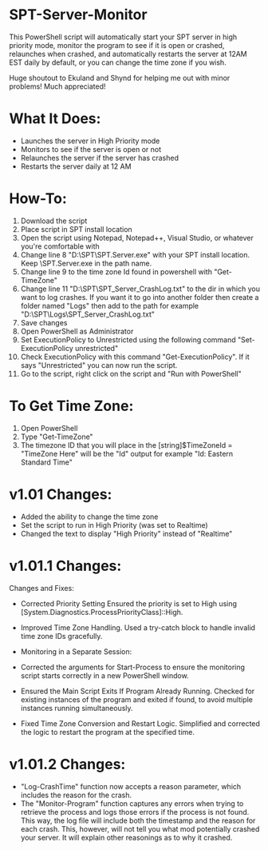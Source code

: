 # SPT-Server-Monitor
This PowerShell script will automatically start your SPT server in high priority mode, monitor the program to see if it is open or crashed, relaunches when crashed, and automatically restarts the server at 12AM EST daily by default, or you can change the time zone if you wish.

Huge shoutout to Ekuland and Shynd for helping me out with minor problems! Much appreciated!

What It Does:
===============

- Launches the server in High Priority mode
- Monitors to see if the server is open or not
- Relaunches the server if the server has crashed
- Restarts the server daily at 12 AM


How-To:
========

1. Download the script
2. Place script in SPT install location
3. Open the script using Notepad, Notepad++, Visual Studio, or whatever you're comfortable with
4. Change line 8 "D:\SPT\SPT.Server.exe" with your SPT install location. Keep \SPT.Server.exe in the path name.
5. Change line 9 to the time zone Id found in powershell with "Get-TimeZone"
6. Change line 11 "D:\SPT\SPT_Server_CrashLog.txt" to the dir in which you want to log crashes. If you want it to go into another folder then create a folder named "Logs" then add to the path for example "D:\SPT\Logs\SPT_Server_CrashLog.txt"
7. Save changes
8. Open PowerShell as Administrator
9. Set ExecutionPolicy to Unrestricted using the following command "Set-ExecutionPolicy unrestricted"
10. Check ExecutionPolicy with this command "Get-ExecutionPolicy". If it says "Unrestricted" you can now run the script.
11. Go to the script, right click on the script and "Run with PowerShell"

To Get Time Zone:
==================
1. Open PowerShell
2. Type "Get-TimeZone"
3. The timezone ID that you will place in the [string]$TimeZoneId = "TimeZone Here" will be the "Id" output for example "Id: Eastern Standard Time"



v1.01 Changes:
=========
- Added the ability to change the time zone
- Set the script to run in High Priority (was set to Realtime)
- Changed the text to display "High Priority" instead of "Realtime"


v1.01.1 Changes:
=================
Changes and Fixes:

- Corrected Priority Setting Ensured the priority is set to High using [System.Diagnostics.ProcessPriorityClass]::High.

- Improved Time Zone Handling. Used a try-catch block to handle invalid time zone IDs gracefully.

- Monitoring in a Separate Session:

- Corrected the arguments for Start-Process to ensure the monitoring script starts correctly in a new PowerShell window.

- Ensured the Main Script Exits If Program Already Running. Checked for existing instances of the program and exited if found, to avoid multiple instances running simultaneously.

- Fixed Time Zone Conversion and Restart Logic. Simplified and corrected the logic to restart the program at the specified time.


v1.01.2 Changes:
=================
- "Log-CrashTime" function now accepts a reason parameter, which includes the reason for the crash.
- The "Monitor-Program" function captures any errors when trying to retrieve the process and logs those errors if the process is not found. This way, the log file will include both the timestamp and the reason for each crash. This, however, will not tell you what mod potentially crashed your server. It will explain other reasonings as to why it crashed.
